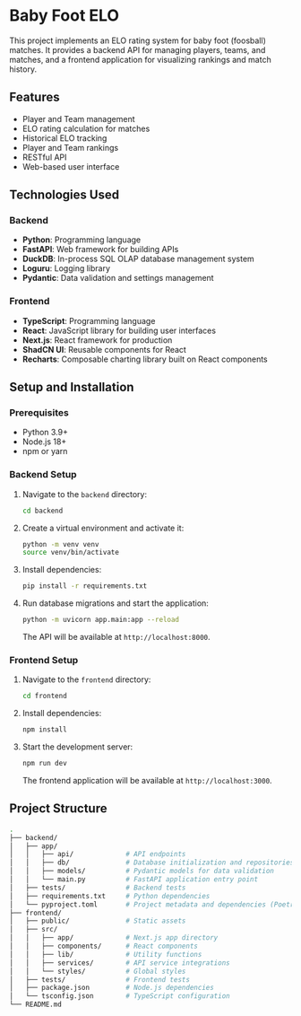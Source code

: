 # Baby Foot ELO

This project implements an ELO rating system for baby foot (foosball) matches. It provides a backend API for managing players, teams, and matches, and a frontend application for visualizing rankings and match history.

## Features

- Player and Team management
- ELO rating calculation for matches
- Historical ELO tracking
- Player and Team rankings
- RESTful API
- Web-based user interface

## Technologies Used

### Backend

- **Python**: Programming language
- **FastAPI**: Web framework for building APIs
- **DuckDB**: In-process SQL OLAP database management system
- **Loguru**: Logging library
- **Pydantic**: Data validation and settings management

### Frontend

- **TypeScript**: Programming language
- **React**: JavaScript library for building user interfaces
- **Next.js**: React framework for production
- **ShadCN UI**: Reusable components for React
- **Recharts**: Composable charting library built on React components

## Setup and Installation

### Prerequisites

- Python 3.9+
- Node.js 18+
- npm or yarn

### Backend Setup

1. Navigate to the `backend` directory:

   ```bash
   cd backend
   ```

2. Create a virtual environment and activate it:

   ```bash
   python -m venv venv
   source venv/bin/activate
   ```

3. Install dependencies:

   ```bash
   pip install -r requirements.txt
   ```

4. Run database migrations and start the application:

   ```bash
   python -m uvicorn app.main:app --reload
   ```

   The API will be available at `http://localhost:8000`.

### Frontend Setup

1. Navigate to the `frontend` directory:

   ```bash
   cd frontend
   ```

2. Install dependencies:

   ```bash
   npm install
   ```

3. Start the development server:

   ```bash
   npm run dev
   ```

   The frontend application will be available at `http://localhost:3000`.

## Project Structure

```bash
.
├── backend/
│   ├── app/
│   │   ├── api/             # API endpoints
│   │   ├── db/              # Database initialization and repositories
│   │   ├── models/          # Pydantic models for data validation
│   │   └── main.py          # FastAPI application entry point
│   ├── tests/               # Backend tests
│   ├── requirements.txt     # Python dependencies
│   └── pyproject.toml       # Project metadata and dependencies (Poetry)
├── frontend/
│   ├── public/              # Static assets
│   ├── src/
│   │   ├── app/             # Next.js app directory
│   │   ├── components/      # React components
│   │   ├── lib/             # Utility functions
│   │   ├── services/        # API service integrations
│   │   └── styles/          # Global styles
│   ├── tests/               # Frontend tests
│   ├── package.json         # Node.js dependencies
│   └── tsconfig.json        # TypeScript configuration
└── README.md
```
